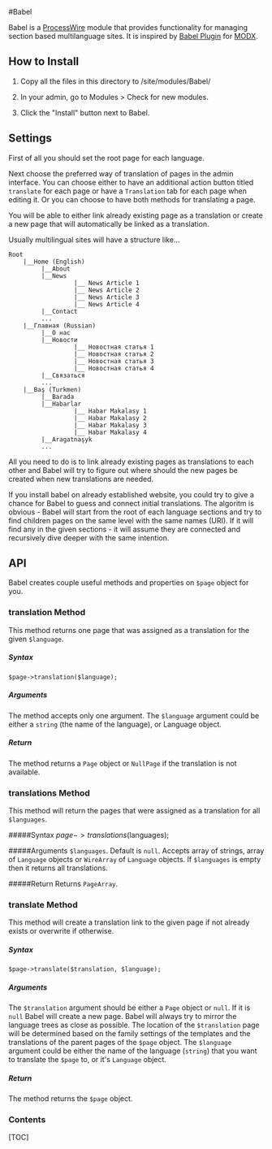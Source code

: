 #Babel

Babel is a [ProcessWire][PW] module that provides functionality for managing 
section based multilanguage sites. It is inspired by [Babel Plugin][Babel MODX] for [MODX][MODX].

[PW]: 					https://processwire.com "Open source CMS with a great API–ProcessWire CMF/CMS"
[Babel MODX]: 	http://rtfm.modx.com/extras/revo/babel
[MODX]: 				http://modx.com/

## How to Install

1. Copy all the files in this directory to /site/modules/Babel/ 

2. In your admin, go to Modules > Check for new modules. 

3. Click the "Install" button next to Babel.


## Settings

First of all you should set the root page for each language. 

Next choose the preferred way of translation of pages in the admin interface. 
You can choose either to have an additional action button titled `translate` 
for each page or have a `Translation` tab for each page when editing it. Or you 
can choose to have both methods for translating a page.

You will be able to either link already existing page as a translation or create 
a new page that will automatically be linked as a translation.

Usually multilingual sites will have a structure like...

```
Root
	|__Home (English)
	     |__About
	     |__News
	     		  |__ News Article 1
	     		  |__ News Article 2
	     		  |__ News Article 3
	     		  |__ News Article 4
	     |__Contact
	     ...
	|__Главная (Russian)
	     |__О нас
	     |__Новости
	     		  |__ Новостная статья 1
	     		  |__ Новостная статья 2
	     		  |__ Новостная статья 3
	     		  |__ Новостная статья 4
	     |__Связаться
	     ...
	|__Baş (Turkmen)
	     |__Barada
	     |__Habarlar
	     		  |__ Habar Makalasy 1
	     		  |__ Habar Makalasy 2
	     		  |__ Habar Makalasy 3
	     		  |__ Habar Makalasy 4
	     |__Aragatnaşyk
	     ...
```
All you need to do is to link already existing pages as translations to each 
other and Babel will try to figure out where should the new pages be created when 
new translations are needed.


If you install babel on already established website, you could try to give a chance for Babel to guess and connect initial translations.
The algoritm is obvious - Babel will start from the root of each language sections and try to find children pages on the same level with the same names (URI). 
If it will find any in the given sections - it will assume they are connected and recursively dive deeper with the same intention. 


## API
Babel creates couple useful methods and properties on `$page` object for you.

### translation Method
This method returns one page that was assigned as a translation for the given `$language`.

##### Syntax
	$page->translation($language);

##### Arguments
The method accepts only one argument. The `$language` argument could be either a 
`string` (the name of the language), or Language object.

##### Return
The method returns a `Page` object or `NullPage` if the translation is not available.

### translations Method
This method will return the pages that were assigned as a translation for all `$languages`.

#####Syntax
	$page->translations($languages);

#####Arguments
`$languages`. Default is `null`. Accepts array of strings, array of `Language` objects or 
`WireArray` of `Language` objects. If `$languages` is empty then it returns all translations.

#####Return
Returns `PageArray`.

### translate Method
This method will create a translation link to the given page if not already exists or 
overwrite if otherwise.

##### Syntax
	$page->translate($translation, $language);

##### Arguments
The `$translation` argument should be either a `Page` object or `null`. If it 
is `null` Babel will create a new page. Babel will always try to mirror the 
language trees as close as possible. The location of the `$translation`
page will be determined based on the family settings of the templates and 
the translations of the parent pages of the `$page` object.
The `$language` argument could be either the name of the language (`string`) 
that you want to translate the `$page` to, or it's `Language` object.

##### Return
The method returns the `$page` object.


### Contents
[TOC]